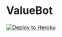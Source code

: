 # ValueBot

[![Deploy to Heroku](https://www.herokucdn.com/deploy/button.svg)](https://heroku.com/deploy)